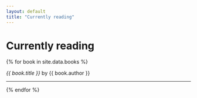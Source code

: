 ```yaml
---
layout: default
title: "Currently reading"
---
```

# Currently reading

{% for book in site.data.books %}
  <p>
    <cite>{{ book.title }}</cite> by {{ book.author }}
  </p>

<hr>
{% endfor %}